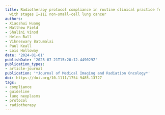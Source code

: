 ```yaml
---
title: Radiotherapy protocol compliance in routine clinical practice for patients
  with stages I–III non-small-cell lung cancer
authors:
- Xiaoshui Huang
- Matthew Field
- Shalini Vinod
- Helen Ball
- Vikneswary Batumalai
- Paul Keall
- Lois Holloway
date: '2024-01-01'
publishDate: '2025-07-21T15:20:12.449029Z'
publication_types:
- article-journal
publication: '*Journal of Medical Imaging and Radiation Oncology*'
doi: https://doi.org/10.1111/1754-9485.13727
tags:
- compliance
- guideline
- lung neoplasms
- protocol
- radiotherapy
---
```


